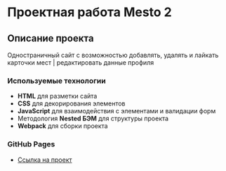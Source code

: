 # Проектная работа Mesto 2

## Описание проекта
Одностраничный сайт с возможностью добавлять, удалять и лайкать карточки мест | редактировать данные профиля

### **Используемые технологии**

* **HTML** для разметки сайта
* **CSS** для декорирования элементов
* **JavaScript** для взаимодействия с элементами и валидации форм
* Методология **Nested БЭМ** для структуры проекта
* **Webpack** для сборки проекта

### **GitHub Pages**
* [Ссылка на проект](https://mi4iru.github.io/mesto/)
